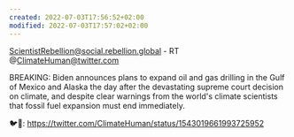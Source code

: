 ```yaml
---
created: 2022-07-03T17:56:52+02:00
modified: 2022-07-03T17:57:02+02:00
---
```


ScientistRebellion@social.rebellion.global - RT @ClimateHuman@twitter.com

BREAKING: Biden announces plans to expand oil and gas drilling in the Gulf of Mexico and Alaska the day after the devastating supreme court decision on climate, and despite clear warnings from the world's climate scientists that fossil fuel expansion must end immediately.

🐦🔗: https://twitter.com/ClimateHuman/status/1543019661993725952
